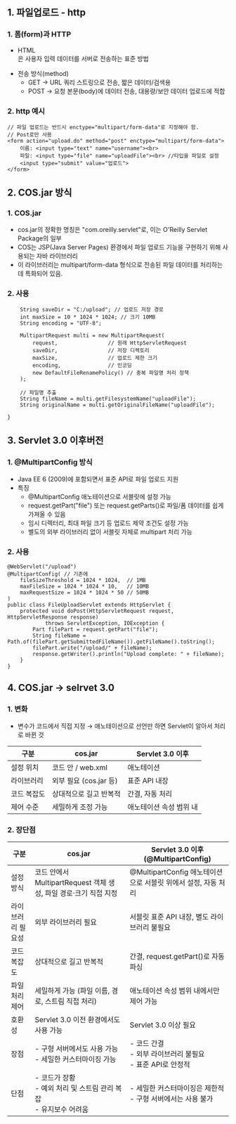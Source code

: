 ## 1. 파일업로드 - http

### 1. 폼(form)과 HTTP
 - HTML <form>은 사용자 입력 데이터를 서버로 전송하는 표준 방법
 - 전송 방식(method)
    - GET → URL 쿼리 스트링으로 전송, 짧은 데이터/검색용
    - POST → 요청 본문(body)에 데이터 전송, 대용량/보안 데이터 업로드에 적합

### 2. http 예시
 ```
 // 파일 업로드는 반드시 enctype="multipart/form-data"로 지정해야 함.
 // Post로만 사용
 <form action="upload.do" method="post" enctype="multipart/form-data">
     이름: <input type="text" name="username"><br>
     파일: <input type="file" name="uploadFile"><br> //타입을 파일로 설정
     <input type="submit" value="업로드">
 </form>
 ```

## 2. COS.jar 방식
### 1. COS.jar
 - cos.jar의 정확한 명칭은 "com.oreilly.servlet"로, 이는 O'Reilly Servlet Package의 일부
 - COS는 JSP(Java Server Pages) 환경에서 파일 업로드 기능을 구현하기 위해 사용되는 자바 라이브러리
 - 이 라이브러리는 multipart/form-data 형식으로 전송된 파일 데이터를 처리하는 데 특화되어 있음.

### 2. 사용
```
    String saveDir = "C:/upload"; // 업로드 저장 경로
    int maxSize = 10 * 1024 * 1024; // 크기 10MB 
    String encoding = "UTF-8";

    MultipartRequest multi = new MultipartRequest(
        request,                // 원래 HttpServletRequest
        saveDir,                // 저장 디렉토리
        maxSize,                // 업로드 제한 크기
        encoding,               // 인코딩
        new DefaultFileRenamePolicy() // 중복 파일명 처리 정책
    );

    // 파일명 추출
    String fileName = multi.getFilesystemName("uploadFile");
    String originalName = multi.getOriginalFileName("uploadFile");

}
```

## 3. Servlet 3.0 이후버전
### 1. @MultipartConfig 방식
 - Java EE 6 (2009)에 포함되면서 표준 API로 파일 업로드 지원
 - 특징
    - @MultipartConfig 애노테이션으로 서블릿에 설정 가능
    - request.getPart("file") 또는 request.getParts()로 파일/폼 데이터를 쉽게 가져올 수 있음
    - 임시 디렉터리, 최대 파일 크기 등 업로드 제약 조건도 설정 가능
    - 별도의 외부 라이브러리 없이 서블릿 자체로 multipart 처리 가능

### 2. 사용
```
@WebServlet("/upload")
@MultipartConfig( // 기존에 
    fileSizeThreshold = 1024 * 1024,  // 1MB
    maxFileSize = 1024 * 1024 * 10,   // 10MB
    maxRequestSize = 1024 * 1024 * 50 // 50MB
)
public class FileUploadServlet extends HttpServlet {
    protected void doPost(HttpServletRequest request, HttpServletResponse response)
            throws ServletException, IOException {
        Part filePart = request.getPart("file");
        String fileName = Path.of(filePart.getSubmittedFileName()).getFileName().toString();
        filePart.write("/upload/" + fileName);
        response.getWriter().println("Upload complete: " + fileName);
    }
}
```

## 4. COS.jar -> selrvet 3.0
### 1. 변화
 - 변수가 코드에서 직접 지정 → 애노테이션으로 선언만 하면 Servlet이 알아서 처리로 바뀐 것
 
| 구분     | cos.jar           | Servlet 3.0 이후 |
| ------ |-------------------| -------------- |
| 설정 위치  | 코드 안 / web.xml    | 애노테이션          |
| 라이브러리  | 외부 필요 (cos.jar 등) | 표준 API 내장      |
| 코드 복잡도 | 상대적으로 길고 반복적      | 간결, 자동 처리      |
| 제어 수준  | 세밀하게 조정 가능        | 애노테이션 속성 범위 내  |

### 2. 장단점
| 구분            | cos.jar                                       | Servlet 3.0 이후 (@MultipartConfig)          |
| ------------- | --------------------------------------------- | ------------------------------------------ |
| 설정 방식     | 코드 안에서 MultipartRequest 객체 생성, 파일 경로·크기 직접 지정 | @MultipartConfig 애노테이션으로 서블릿 위에서 설정, 자동 처리 |
| 라이브러리 필요성 | 외부 라이브러리 필요                                   | 서블릿 표준 API 내장, 별도 라이브러리 불필요                |
| 코드 복잡도    | 상대적으로 길고 반복적                                  | 간결, request.getPart()로 자동 파싱               |
| 파일 처리 제어  | 세밀하게 가능 (파일 이름, 경로, 스트림 직접 처리)                | 애노테이션 속성 범위 내에서만 제어 가능                     |
| 호환성       | Servlet 3.0 이전 환경에서도 사용 가능                    | Servlet 3.0 이상 필요                          |
| 장점        | - 구형 서버에서도 사용 가능<br>- 세밀한 커스터마이징 가능           | - 코드 간결<br>- 외부 라이브러리 불필요<br>- 표준 API로 안정적 |
| 단점        | - 코드가 장황<br>- 예외 처리 및 스트림 관리 복잡<br>- 유지보수 어려움 | - 세밀한 커스터마이징은 제한적<br>- 구형 서버에서는 사용 불가      |


